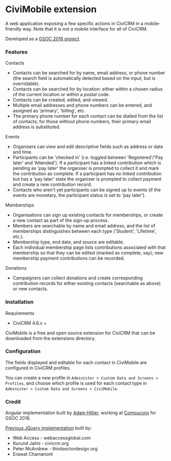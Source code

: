 # CiviMobile extension

A web application exposing a few specific actions in CiviCRM in a mobile-friendly way. Note that it is not a mobile interface for all of CiviCRM.

Developed as a [GSOC 2016 project](https://github.com/AdamHillier/com.webaccessglobal.module.civimobile/wiki/GSOC-Project:-final-wrap-up).

### Features

Contacts

- Contacts can be searched for by name, email address, or phone number (the search field is automatically detected based on the input, but is overridable).
- Contacts can be searched for by location: either within a chosen radius of the current location or within a postal code.
- Contacts can be created, edited, and viewed.
- Multiple email addresses and phone numbers can be entered, and assigned as 'primary', 'billing', etc.
- The primary phone number for each contact can be dialled from the list of contacts; for those without phone numbers, their primary email address is substituted.

Events

- Organisers can view and edit descriptive fields such as address or date and time.
- Participants can be 'checked in' (i.e. toggled between 'Registered'/'Pay later' and 'Attended'). If a participant has a linked contribution which is pending as 'pay later' the organiser is prompted to collect it and mark the contribution as complete. If a participant has no linked contribution but has a 'pay later' state the organiser is prompted to collect payment and create a new contribution record.
- Contacts who aren't yet participants can be signed up to events (if the events are monetary, the participant status is set to 'pay later').

Memberships

- Organisations can sign up existing contacts for memberships, or create a new contact as part of the sign-up process.
- Members are searchable by name and email address, and the list of memberships distinguishes between each type ('Student', 'Lifetime', etc.).
- Membership type, end date, and source are editable.
- Each individual membership page lists contributions associated with that membership so that they can be edited (marked as complete, say); new membership payment contributions can be recorded.

Donations

- Campaigners can collect donations and create corresponding contribution records for either existing contacts (searchable as above) or new contacts.

### Installation

Requirements

- CiviCRM 4.6.x +

CiviMobile is a free and open source extension for CiviCRM that can be downloaded from the extensions directory.

### Configuration

The fields displayed and editable for each contact in CiviMobile are configured in CiviCRM profiles.

You can create a new profile in `Administer > Custom Data and Screens >   Profiles`, and choose which profile is used for each contact type in `Administer > Custom Data and Screens > CiviMobile`.

### Credit

Angular implementation built by [Adam Hillier](https://github.com/AdamHillier), working at [Compucorp](https://github.com/compucorp) for GSOC 2016.

[Previous JQuery implementation](https://github.com/webaccess/com.webaccessglobal.module.civimobile) built by:

- Web Access        - webaccessglobal.com
- Kurund Jalmi      - civicrm.org
- Peter McAndrew    - thirdsectordesign.org
- Erawat Chamanont
